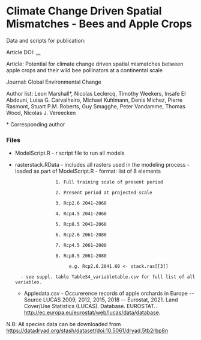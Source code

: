 # Climate Change Driven Spatial Mismatches - Bees and Apple Crops
Data and scripts for publication: 

Article DOI: [...](...)

Article: Potential for climate change driven spatial mismatches between apple crops and their wild bee pollinators at a continental scale

Journal: Global Environmental Change

Author list: Leon Marshall\*,
Nicolas Leclercq,
Timothy Weekers,
Insafe El Abdouni,
Luísa G. Carvalheiro,
Michael Kuhlmann,
Denis Michez,
Pierre Rasmont,
Stuart P.M. Roberts,
Guy Smagghe,
Peter Vandamme,
Thomas Wood,
Nicolas J. Vereecken

\* Corresponding author

### Files
 - ModelScript.R - r script file to run all models
 - rasterstack.RData - includes all rasters used in the modeling process - loaded as part of ModelScript.R
         - format: list of 8 elements 
         
                      1. Full training scale of present period
                      
                      2. Present period at projected scale
                      
                      3. Rcp2.6 2041–2060 
                      
                      4. Rcp4.5 2041–2060 
                      
                      5. Rcp8.5 2041–2060 
                      
                      6. Rcp2.6 2061–2080
                      
                      7. Rcp4.5 2061–2080
                      
                      8. Rcp8.5 2061–2080
                      
                           e.g. Rcp2.6.2041.60 <- stack.ras[[3]]
   
         - see suppl. table TableS4_variabletable.csv for full list of all variables.

   - Appledata.csv - Occurerence records of apple orchards in Europe -- Source LUCAS 2009, 2012, 2015, 2018 -- Eurostat, 2021. Land Cover/Use Statistics (LUCAS). Database. EUROSTAT.. http://ec.europa.eu/eurostat/web/lucas/data/database.

N.B: All species data can be downloaded from https://datadryad.org/stash/dataset/doi:10.5061/dryad.5tb2rbp8n



 
